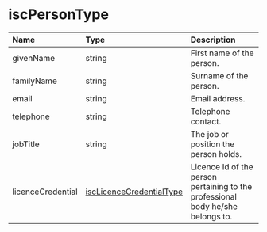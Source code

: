 # iscPersonType
Name | Type | Description
:--- | :--- | :----------
givenName | string | First name of the person.
familyName | string | Surname of the person.
email | string | Email address.
telephone | string | Telephone contact.
jobTitle | string | The job or position the person holds.
licenceCredential | [iscLicenceCredentialType](https://github.com/integritysystemscompany/animal_schema/blob/master/types/iscLicenceCredentialType.json) | Licence Id of the person pertaining to the professional body he/she belongs to.